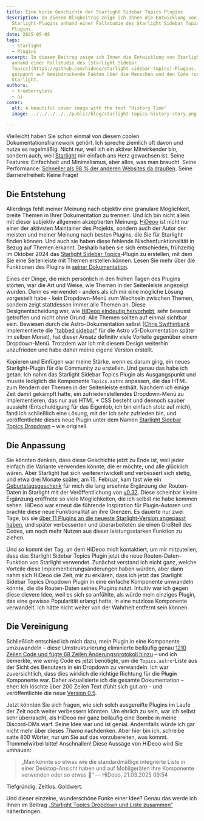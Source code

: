 ```yaml
---
title: Eine kurze Geschichte der Starlight Sidebar Topics Plugins
description: In diesem Blogbeitrag zeige ich Ihnen die Entwicklung von
  Starlight-Plugins anhand einer Fallstudie des Starlight Sidebar Topics
  Plugins.
date: 2025-05-05
tags:
  - Starlight
  - Plugins
excerpt: In diesem Beitrag zeige ich Ihnen die Entwicklung von Starlight-Plugins
  anhand einer Fallstudie des [Starlight Sidebar
  Topics](https://github.com/hideoo/starlight-sidebar-topics)-Plugins. Seien Sie
  gespannt auf beeindruckende Fakten über die Menschen und den Code rund um
  Starlight.
authors:
  - trueberryless
  - ai
cover:
  alt: A beautiful cover image with the text "History Time"
  image: ../../../../../public/blog/starlight-topics-history-story.png

---
```


Vielleicht haben Sie schon einmal von diesem coolen Dokumentationsframework gehört. Ich spreche ziemlich oft davon und nutze es regelmäßig. Nicht nur, weil ich ein aktiver Mitwirkender bin, sondern auch, weil [Starlight](https://starlight.astro.build) mir einfach ans Herz gewachsen ist. Seine Features: Einfachheit und Minimalismus, aber alles, was man braucht. Seine Performance: [Schneller als 98 % der anderen Websites da draußen](https://www.websitecarbon.com/website/starlight-astro-build-getting-started/). Seine Barrierefreiheit: Keine Frage!

## Die Entstehung

Allerdings fehlt meiner Meinung nach objektiv eine granulare Möglichkeit, breite Themen in Ihrer Dokumentation zu trennen. Und ich bin nicht allein mit dieser subjektiv allgemein akzeptierten Meinung. [HiDeoo](https://hideoo.dev) ist nicht nur einer der aktivsten Maintainer des Projekts, sondern auch der Autor der meisten und meiner Meinung nach besten Plugins, die Sie für Starlight finden können. Und auch sie haben diese fehlende Nischenfunktionalität in Bezug auf Themen erkannt. Deshalb haben sie sich entschieden, frühzeitig im Oktober 2024 das [Starlight Sidebar Topics](https://github.com/hideoo/starlight-sidebar-topics)-Plugin zu erstellen, mit dem Sie eine Seitenleiste mit Themen erstellen können. Lesen Sie mehr über die Funktionen des Plugins in [seiner Dokumentation](https://starlight-sidebar-topics.netlify.app/).

Eines der Dinge, die mich persönlich in den frühen Tagen des Plugins störten, war die Art und Weise, wie Themen in der Seitenleiste angezeigt wurden. Denn es verwendet - anders als ich mir eine mögliche Lösung vorgestellt habe - kein Dropdown-Menü zum Wechseln zwischen Themen, sondern zeigt stattdessen immer alle Themen an. Diese Designentscheidung war, wie [HiDeoo eindeutig hervorhebt](https://github.com/HiDeoo/starlight-sidebar-topics/issues/2#issuecomment-2410196392), sehr bewusst getroffen und nicht ohne Grund: Alle Themen sollten auf einmal sichtbar sein. Bewiesen durch die Astro-Dokumentation selbst ([Chris Swithinbank](https://github.com/delucis) implementierte die ["tabbed sidebar"](https://github.com/withastro/docs/pull/9890) für die Astro v5-Dokumentation später im selben Monat), hat dieser Ansatz definitiv viele Vorteile gegenüber einem Dropdown-Menü. Trotzdem war ich mit diesem Design weiterhin unzufrieden und habe daher meine eigene Version erstellt.

Kopieren und Einfügen war meine Stärke, wenn es darum ging, ein neues Starlight-Plugin für die Community zu erstellen. Und genau das habe ich getan. Ich nahm das Starlight Sidebar Topics Plugin als Ausgangspunkt und musste lediglich die Komponente `Topics.astro` anpassen, die das HTML zum Rendern der Themen in der Seitenleiste enthält. Nachdem ich einige Zeit damit gekämpft hatte, ein zufriedenstellendes Dropdown-Menü zu implementieren, das nur aus HTML + CSS besteht und dennoch sauber aussieht (Entschuldigung für das Eigenlob, ich bin einfach stolz auf mich), fand ich schließlich eine Lösung, mit der ich sehr zufrieden bin, und veröffentlichte dieses neue Plugin unter dem Namen [Starlight Sidebar Topics Dropdown](https://github.com/trueberryless-org/starlight-sidebar-topics-dropdown) – wie originell.

## Die Anpassung

Sie könnten denken, dass diese Geschichte jetzt zu Ende ist, weil jeder einfach die Variante verwenden könnte, die er möchte, und alle glücklich wären. Aber Starlight hat sich weiterentwickelt und verbessert sich stetig, und etwa drei Monate später, am 15. Februar, kam fast wie ein [Geburtstagsgeschenk](https://trueberryless.org/work/20th-birthday/) für mich die lang ersehnte Ergänzung der Routen-Daten in Starlight mit der Veröffentlichung von [v0.32](https://github.com/withastro/starlight/releases/tag/@astrojs/starlight@0.32.0). Diese scheinbar kleine Ergänzung eröffnete so viele Möglichkeiten, die ich selbst nie habe kommen sehen. HiDeoo war erneut die führende Inspiration für Plugin-Autoren und brachte diese neue Funktionalität an ihre Grenzen. Es dauerte nur zwei Tage, bis sie [über 11 Plugins an die neueste Starlight-Version angepasst haben](https://bsky.app/profile/hideoo.dev/post/3liffpudc5c2b), und später verbesserten und überarbeiteten sie einen Großteil des Codes, um noch mehr Nutzen aus dieser leistungsstarken Funktion zu ziehen.

Und so kommt der Tag, an dem HiDeoo mich kontaktiert, um mir mitzuteilen, dass das Starlight Sidebar Topics Plugin jetzt die neue Routen-Daten-Funktion von Starlight verwendet. Zunächst verstand ich nicht ganz, welche Vorteile diese Implementierungsänderungen haben würden, aber dann nahm sich HiDeoo die Zeit, mir zu erklären, dass ich jetzt das Starlight Sidebar Topics Dropdown Plugin in eine einfache Komponente umwandeln könnte, die die Routen-Daten seines Plugins nutzt. Intuitiv war ich gegen diese clevere Idee, weil es sich so anfühlte, als würde mein einziges Plugin, das eine gewisse Popularität erlangt hatte, in eine nutzlose Komponente verwandelt. Ich hätte nicht weiter von der Wahrheit entfernt sein können.

## Die Vereinigung

Schließlich entschied ich mich dazu, mein Plugin in eine Komponente umzuwandeln – diese Umstrukturierung eliminierte beiläufig genau [1210 Zeilen Code und fügte 68 Zeilen Änderungsprotokoll hinzu](https://github.com/trueberryless-org/starlight-sidebar-topics-dropdown/pull/40) – und ich bemerkte, wie wenig Code es jetzt benötigte, um die `Topics.astro`-Liste aus der Sicht des Benutzers in ein Dropdown zu verwandeln. Ich war zuversichtlich, dass dies wirklich die richtige Richtung für die ~~Plugin~~ Komponente war. Daher aktualisierte ich die gesamte Dokumentation – eher: Ich löschte über 200 Zeilen Text (fühlt sich gut an) – und veröffentlichte die neue [Version 0.5](https://github.com/trueberryless-org/starlight-sidebar-topics-dropdown/releases/tag/starlight-sidebar-topics-dropdown%400.5.0).

Jetzt könnten Sie sich fragen, wie sich solch ausgereifte Plugins im Laufe der Zeit noch weiter verbessern könnten. Um ehrlich zu sein, war ich selbst sehr überrascht, als HiDeoo mir ganz beiläufig eine Bombe in meine Discord-DMs warf. Seine Idee war und ist genial. Andernfalls würde ich gar nicht mehr über dieses *Thema* nachdenken. Aber hier bin ich, schreibe satte 800 Wörter, nur um Sie auf das vorzubereiten, was kommt. Trommelwirbel bitte! Anschnallen! Diese Aussage von HiDeoo wird Sie umhauen:

> „Man könnte so etwas wie die standardmäßige integrierte Liste in einer Desktop-Ansicht haben und auf Mobilgeräten Ihre Komponente verwenden oder so etwas 🧠“ — HiDeoo, 21.03.2025 09:54

Tiefgründig. Zeitlos. Goldwert.

Und dieser einzelne, wunderschöne Funke einer Idee? Genau das werde ich Ihnen im Beitrag [„Starlight Topics Dropdown und Liste zusammen“](../../blog/starlight-dropdown-and-list-together/) näherbringen.
